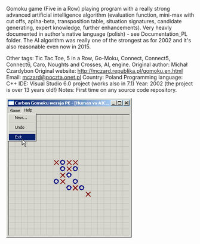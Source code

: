 Gomoku game (Five in a Row) playing program with a really strong advanced artificial intelligence algorithm (evaluation function, mini-max with cut offs, aplha-beta, transposition table, situation signatures, candidate generating, expert knowledge, further enhancements). Very heavly documented in author's native language (polish) - see Documentation_PL folder.  The AI algorithm was really one of the strongest as for 2002 and it's also reasonable even now in 2015.

Other tags: Tic Tac Toe, 5 in a Row, Go-Moku, Connect, Connect5, Connect6, Caro, Noughts and Crosses, AI, engine. 
Original author: Michał Czardybon
Original website: http://mczard.republika.pl/gomoku.en.html
Email:  mczard@poczta.onet.pl
Country: Poland
Programming language: C++
IDE: Visual Studio 6.0 project (works also in 7.1) 
Year: 2002 (the project is over 13 years old!)
Notes: First time on any source code repository.

![alt text](Documentation_PL/screen1.gif "Description goes here")
